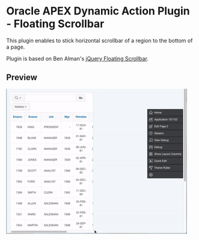 # Oracle APEX Dynamic Action Plugin - Floating Scrollbar
This plugin enables to stick horizontal scrollbar of a region to the bottom of a page.

Plugin is based on Ben Alman's [jQuery Floating Scrollbar](https://gist.github.com/cowboy/846423).

## Preview
![Interactive Report's Floating Scrollbar Preview](preview.gif)
